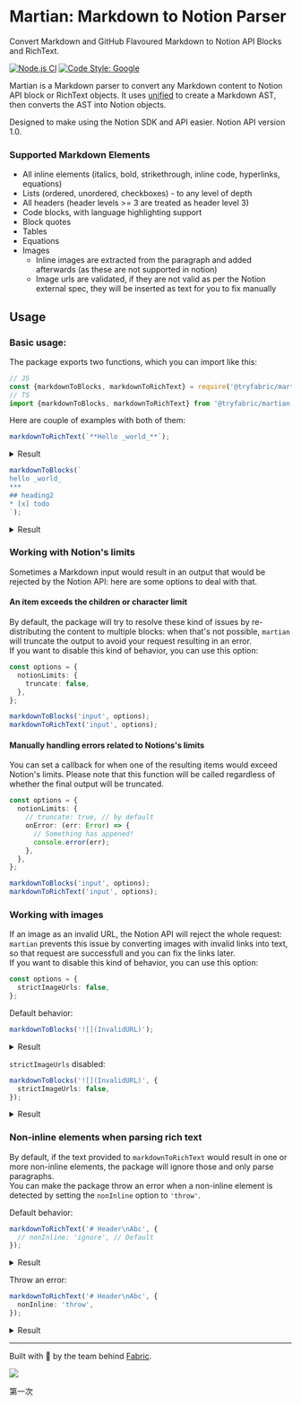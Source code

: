 # Martian: Markdown to Notion Parser

Convert Markdown and GitHub Flavoured Markdown to Notion API Blocks and RichText.

[![Node.js CI](https://github.com/tryfabric/martian/actions/workflows/ci.yml/badge.svg)](https://github.com/tryfabric/martian/actions/workflows/ci.yml)
[![Code Style: Google](https://img.shields.io/badge/code%20style-google-blueviolet.svg)](https://github.com/google/gts)

Martian is a Markdown parser to convert any Markdown content to Notion API block or RichText objects. It
uses [unified](https://github.com/unifiedjs/unified) to create a Markdown AST, then converts the AST into Notion
objects.

Designed to make using the Notion SDK and API easier. Notion API version 1.0.

### Supported Markdown Elements

- All inline elements (italics, bold, strikethrough, inline code, hyperlinks, equations)
- Lists (ordered, unordered, checkboxes) - to any level of depth
- All headers (header levels >= 3 are treated as header level 3)
- Code blocks, with language highlighting support
- Block quotes
- Tables
- Equations
- Images
  - Inline images are extracted from the paragraph and added afterwards (as these are not supported in notion)
  - Image urls are validated, if they are not valid as per the Notion external spec, they will be inserted as text for you to fix manually

## Usage

### Basic usage:

The package exports two functions, which you can import like this:

```ts
// JS
const {markdownToBlocks, markdownToRichText} = require('@tryfabric/martian');
// TS
import {markdownToBlocks, markdownToRichText} from '@tryfabric/martian';
```

Here are couple of examples with both of them:

```ts
markdownToRichText(`**Hello _world_**`);
```

<details>
<summary>Result</summary>
<pre>
[
  {
    "type": "text",
    "annotations": {
      "bold": true,
      "strikethrough": false,
      "underline": false,
      "italic": false,
      "code": false,
      "color": "default"
    },
    "text": {
      "content": "Hello "
    }
  },
  {
    "type": "text",
    "annotations": {
      "bold": true,
      "strikethrough": false,
      "underline": false,
      "italic": true,
      "code": false,
      "color": "default"
    },
    "text": {
      "content": "world"
    }
  }
]
</pre>
</details>

```ts
markdownToBlocks(`
hello _world_ 
*** 
## heading2
* [x] todo
`);
```

<details>
<summary>Result</summary>
<pre>
[
  {
    "object": "block",
    "type": "paragraph",
    "paragraph": {
      "rich_text": [
        {
          "type": "text",
          "annotations": {
            "bold": false,
            "strikethrough": false,
            "underline": false,
            "italic": false,
            "code": false,
            "color": "default"
          },
          "text": {
            "content": "hello "
          }
        },
        {
          "type": "text",
          "annotations": {
            "bold": false,
            "strikethrough": false,
            "underline": false,
            "italic": true,
            "code": false,
            "color": "default"
          },
          "text": {
            "content": "world"
          }
        }
      ]
    }
  },
  {
    "object": "block",
    "type": "heading_2",
    "heading_2": {
      "rich_text": [
        {
          "type": "text",
          "annotations": {
            "bold": false,
            "strikethrough": false,
            "underline": false,
            "italic": false,
            "code": false,
            "color": "default"
          },
          "text": {
            "content": "heading2"
          }
        }
      ]
    }
  },
  {
    "object": "block",
    "type": "to_do",
    "to_do": {
      "rich_text": [
        {
          "type": "text",
          "annotations": {
            "bold": false,
            "strikethrough": false,
            "underline": false,
            "italic": false,
            "code": false,
            "color": "default"
          },
          "text": {
            "content": "todo"
          }
        }
      ],
      "checked": true
    }
  }
]
</pre>
</details>

### Working with Notion's limits

Sometimes a Markdown input would result in an output that would be rejected by the Notion API: here are some options to deal with that.

#### An item exceeds the children or character limit

By default, the package will try to resolve these kind of issues by re-distributing the content to multiple blocks: when that's not possible, `martian` will truncate the output to avoid your request resulting in an error.  
If you want to disable this kind of behavior, you can use this option:

```ts
const options = {
  notionLimits: {
    truncate: false,
  },
};

markdownToBlocks('input', options);
markdownToRichText('input', options);
```

#### Manually handling errors related to Notions's limits

You can set a callback for when one of the resulting items would exceed Notion's limits. Please note that this function will be called regardless of whether the final output will be truncated.

```ts
const options = {
  notionLimits: {
    // truncate: true, // by default
    onError: (err: Error) => {
      // Something has appened!
      console.error(err);
    },
  },
};

markdownToBlocks('input', options);
markdownToRichText('input', options);
```

### Working with images

If an image as an invalid URL, the Notion API will reject the whole request: `martian` prevents this issue by converting images with invalid links into text, so that request are successfull and you can fix the links later.  
If you want to disable this kind of behavior, you can use this option:

```ts
const options = {
  strictImageUrls: false,
};
```

Default behavior:

```ts
markdownToBlocks('![](InvalidURL)');
```

<details>
<summary>Result</summary>
<pre>
[
  {
    "object": "block",
    "type": "paragraph",
    "paragraph": {
      "rich_text": [
        {
          "type": "text",
          "annotations": {
            "bold": false,
            "strikethrough": false,
            "underline": false,
            "italic": false,
            "code": false,
            "color": "default"
          },
          "text": {
            "content": "InvalidURL"
          }
        }
      ]
    }
  }
]
</pre>
</details>

`strictImageUrls` disabled:

```ts
markdownToBlocks('![](InvalidURL)', {
  strictImageUrls: false,
});
```

<details>
<summary>Result</summary>
<pre>
[
  {
    "object": "block",
    "type": "image",
    "image": {
      "type": "external",
      "external": {
        "url": "InvalidURL"
      }
    }
  }
]
</pre>
</details>

### Non-inline elements when parsing rich text

By default, if the text provided to `markdownToRichText` would result in one or more non-inline elements, the package will ignore those and only parse paragraphs.  
You can make the package throw an error when a non-inline element is detected by setting the `nonInline` option to `'throw'`.

Default behavior:

```ts
markdownToRichText('# Header\nAbc', {
  // nonInline: 'ignore', // Default
});
```

<details>
<summary>Result</summary>
<pre>
[
  {
    type: 'text',
    annotations: {
      bold: false,
      strikethrough: false,
      underline: false,
      italic: false,
      code: false,
      color: 'default'
    },
    text: { content: 'Abc', link: undefined }
  }
]
</pre>
</details>

Throw an error:

```ts
markdownToRichText('# Header\nAbc', {
  nonInline: 'throw',
});
```

<details>
<summary>Result</summary>
<pre>
Error: Unsupported markdown element: {"type":"heading","depth":1,"children":[{"type":"text","value":"Header","position":{"start":{"line":1,"column":3,
"offset":2},"end":{"line":1,"column":9,"offset":8}}}],"position":{"start":{"line":1,"column":1,"offset":0},"end":{"line":1,"column":9,"offset":8}}}  
</pre>
</details>



---

Built with 💙 by the team behind [Fabric](https://tryfabric.com).

<img src="https://static.scarf.sh/a.png?x-pxid=79ae4e0a-7e48-4965-8a83-808c009aa47a" />

第一次
